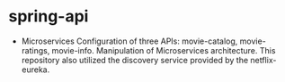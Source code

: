 # spring-api
- Microservices
Configuration of three APIs: movie-catalog, movie-ratings, movie-info.
Manipulation of Microservices architecture. This repository also utilized the discovery service provided by the netflix-eureka.
